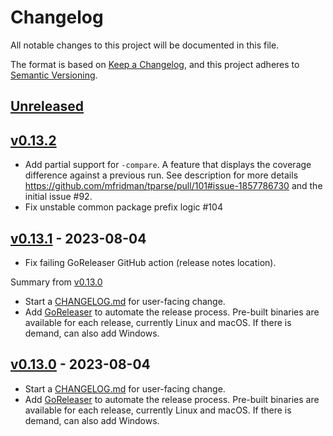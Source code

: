 # Changelog

All notable changes to this project will be documented in this file.

The format is based on [Keep a Changelog](https://keepachangelog.com/en/1.0.0/), and this project
adheres to [Semantic Versioning](https://semver.org/spec/v2.0.0.html).

## [Unreleased]

## [v0.13.2]

- Add partial support for `-compare`. A feature that displays the coverage difference against a
  previous run. See description for more details
  https://github.com/mfridman/tparse/pull/101#issue-1857786730 and the initial issue #92.
- Fix unstable common package prefix logic #104

## [v0.13.1] - 2023-08-04

- Fix failing GoReleaser GitHub action (release notes location).

Summary from [v0.13.0](https://github.com/mfridman/tparse/releases/tag/v0.13.0)

- Start a [CHANGELOG.md](https://github.com/mfridman/tparse/blob/main/CHANGELOG.md) for user-facing
  change.
- Add [GoReleaser](https://goreleaser.com/) to automate the release process. Pre-built binaries are
  available for each release, currently Linux and macOS. If there is demand, can also add Windows.

## [v0.13.0] - 2023-08-04

- Start a [CHANGELOG.md](https://github.com/mfridman/tparse/blob/main/CHANGELOG.md) for user-facing
  change.
- Add [GoReleaser](https://goreleaser.com/) to automate the release process. Pre-built binaries are
  available for each release, currently Linux and macOS. If there is demand, can also add Windows.

[Unreleased]: https://github.com/mfridman/tparse/compare/v0.13.2...HEAD
[v0.13.2]: https://github.com/mfridman/tparse/compare/v0.13.1...v0.13.2
[v0.13.1]: https://github.com/mfridman/tparse/compare/v0.13.0...v0.13.1
[v0.13.0]: https://github.com/mfridman/tparse/releases/tag/v0.13.0
